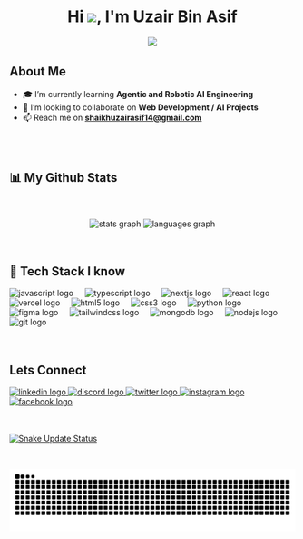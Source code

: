 <h1 align="center">Hi <img src="https://raw.githubusercontent.com/MartinHeinz/MartinHeinz/master/wave.gif" height="30px">, I'm Uzair Bin Asif</h1>

<p align="center">
<a href="https://github.com/aliaftabsheikh"><img src="https://readme-typing-svg.herokuapp.com/?lines=Next%20Js%20Developer;Agentic%20AI%20Engineer;Self-Learned-Programmer;1.5%20years%20of%20coding%20experience;Web-Developer%20;Python%20and%20Google%20Cloud%20Enthusiast&font=Fira%20Code&center=true&width=440&height=45&color=0844a3&vCenter=true&size=22"></a>
</p>

## About Me

- 🎓 I’m currently learning **Agentic and Robotic AI Engineering**
- 👯 I’m looking to collaborate on **Web Development / AI Projects**
- 📫 Reach me on **shaikhuzairasif14@gmail.com**

<br/>
<br/>

## 📊 My Github Stats

<br/>
<br/>

<div align="center">
  <img src="https://github-readme-stats.vercel.app/api?username=UzairBinAsif&show_icons=true&count_private=true&theme=dracula&hide_border=true&bg_color=0D1117" height="150" alt="stats graph"  />
  <img src="https://github-readme-stats.vercel.app/api/top-langs?username=UzairBinAsif&locale=en&count_private=true&layout=compact&theme=dracula&hide_border=true&bg_color=0D1117" height="150" alt="languages graph"  />
</div>

<br/>
<br/>

## 🚀 Tech Stack I know

<div align="left">
  <img src="https://cdn.jsdelivr.net/gh/devicons/devicon/icons/javascript/javascript-original.svg" height="30" alt="javascript logo"  />
  <img width="12" />
  <img src="https://cdn.jsdelivr.net/gh/devicons/devicon/icons/typescript/typescript-original.svg" height="30" alt="typescript logo"  />
  <img width="12" />
  <img src="https://cdn.jsdelivr.net/gh/devicons/devicon/icons/nextjs/nextjs-original.svg" height="30" alt="nextjs logo"  />
  <img width="12" />
  <img src="https://cdn.jsdelivr.net/gh/devicons/devicon/icons/react/react-original.svg" height="30" alt="react logo"  />
  <img width="12" />
  <img src="https://img.shields.io/badge/Vercel-000000?logo=vercel&logoColor=white&style=for-the-badge" height="30" alt="vercel logo"  />
  <img width="12" />
  <img src="https://cdn.jsdelivr.net/gh/devicons/devicon/icons/html5/html5-original.svg" height="30" alt="html5 logo"  />
  <img width="12" />
  <img src="https://cdn.jsdelivr.net/gh/devicons/devicon/icons/css3/css3-original.svg" height="30" alt="css3 logo"  />
  <img width="12" />
  <img src="https://cdn.jsdelivr.net/gh/devicons/devicon/icons/python/python-original.svg" height="30" alt="python logo"  />
  <img width="12" />
  <img src="https://cdn.jsdelivr.net/gh/devicons/devicon/icons/figma/figma-original.svg" height="30" alt="figma logo"  />
  <img width="12" />
  <img src="https://cdn.jsdelivr.net/gh/devicons/devicon/icons/tailwindcss/tailwindcss-original-wordmark.svg" height="30" alt="tailwindcss logo"  />
  <img width="12" />
  <img src="https://cdn.jsdelivr.net/gh/devicons/devicon/icons/mongodb/mongodb-original.svg" height="30" alt="mongodb logo"  />
  <img width="12" />
  <img src="https://cdn.jsdelivr.net/gh/devicons/devicon/icons/nodejs/nodejs-original.svg" height="30" alt="nodejs logo"  />
  <img width="12" />
  <img src="https://cdn.jsdelivr.net/gh/devicons/devicon/icons/git/git-original.svg" height="30" alt="git logo"  />
</div>

<br/>
<br/>


## Lets Connect

<div align="left">
  <a href="https://www.linkedin.com/in/uzair-bin-asif-a6782529a/" target="_blank">
    <img src="https://img.shields.io/static/v1?message=LinkedIn&logo=linkedin&label=&color=0077B5&logoColor=white&labelColor=&style=for-the-badge" height="35" alt="linkedin logo"  />
  </a>
  <a href="https://discord.com/" target="_blank">
    <img src="https://img.shields.io/static/v1?message=Discord&logo=discord&label=&color=7289DA&logoColor=white&labelColor=&style=for-the-badge" height="35" alt="discord logo"  />
  </a>
  <a href="https://x.com/uzairbinasif" target="_blank">
    <img src="https://img.shields.io/static/v1?message=Twitter&logo=twitter&label=&color=1DA1F2&logoColor=white&labelColor=&style=for-the-badge" height="35" alt="twitter logo"  />
  </a>
  <a href="https://www.instagram.com/uzair_official___01/" target="_blank">
    <img src="https://img.shields.io/static/v1?message=Instagram&logo=instagram&label=&color=E4405F&logoColor=white&labelColor=&style=for-the-badge" height="35" alt="instagram logo"  />
  </a>
  <a href="https://web.facebook.com/people/Uzair-Bin-Asif/pfbid02oaa3T6QoauvZjVGz8moskGfUPT8XJtHshcWk8eDyFve9HGS1ndcFB1jpWCRYzuDNl/?rdid=1nIiAD0LLaCahRnP&share_url=https%3A%2F%2Fweb.facebook.com%2Fshare%2F1BU4PBSB6V%2F%3F_rdc%3D1%26_rdr" target="_blank">
    <img src="https://img.shields.io/static/v1?message=Facebook&logo=facebook&label=&color=1877F2&logoColor=white&labelColor=&style=for-the-badge" height="35" alt="facebook logo"  />
  </a>
</div>

<br/>
<br/>

[![Snake Update Status](https://github.com/UzairBinAsif/UzairBinAsif/actions/workflows/snake.yml/badge.svg)](https://github.com/UzairBinAsif/UzairBinAsif/actions)

<br clear="both">

![Contribution Snake](https://raw.githubusercontent.com/UzairBinAsif/UzairBinAsif/output/github-contribution-grid-snake-dark.svg)

###
